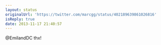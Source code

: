 ```yaml
---
layout: status
originalUrl: 'https://twitter.com/marcgg/status/402189639861026816'
isReply: true
date: 2013-11-17 21:40:57
---
```


@EmilandDC thx!
